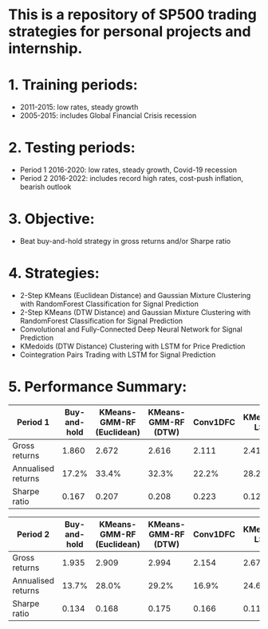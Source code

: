 # This is a repository of SP500 trading strategies for personal projects and internship.

# 1. Training periods:
- 2011-2015: low rates, steady growth
- 2005-2015: includes Global Financial Crisis recession

# 2. Testing periods:
- Period 1 2016-2020: low rates, steady growth, Covid-19 recession
- Period 2 2016-2022: includes record high rates, cost-push inflation, bearish outlook

# 3. Objective:
- Beat buy-and-hold strategy in gross returns and/or Sharpe ratio

# 4. Strategies:
- 2-Step KMeans (Euclidean Distance) and Gaussian Mixture Clustering with RandomForest Classification for Signal Prediction
- 2-Step KMeans (DTW Distance) and Gaussian Mixture Clustering with RandomForest Classification for Signal Prediction
- Convolutional and Fully-Connected Deep Neural Network for Signal Prediction
- KMedoids (DTW Distance) Clustering with LSTM for Price Prediction
- Cointegration Pairs Trading with LSTM for Signal Prediction

# 5. Performance Summary:

|Period 1|Buy-and-hold|KMeans-GMM-RF (Euclidean)|KMeans-GMM-RF (DTW)|Conv1DFC|KMedoids-LSTM|Cointegration-LSTM|
|---|---|---|---|---|---|---|
|Gross returns|1.860|2.672|2.616|2.111|2.412|1.521|
|Annualised returns|17.2%|33.4%|32.3%|22.2%|28.2%|10.4%|
|Sharpe ratio|0.167|0.207|0.208|0.223|0.129|0.169|

|Period 2|Buy-and-hold|KMeans-GMM-RF (Euclidean)|KMeans-GMM-RF (DTW)|Conv1DFC|KMedoids-LSTM|Cointegration-LSTM|
|---|---|---|---|---|---|---|
|Gross returns|1.935|2.909|2.994|2.154|2.678|1.680|
|Annualised returns|13.7%|28.0%|29.2%|16.9%|24.6%|9.96%|
|Sharpe ratio|0.134|0.168|0.175|0.166|0.114|0.145|